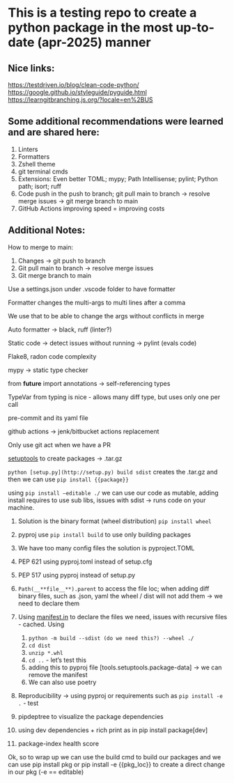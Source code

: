 # This is a testing repo to create a python package in the most up-to-date (apr-2025) manner

## Nice links:
https://testdriven.io/blog/clean-code-python/
https://google.github.io/styleguide/pyguide.html
https://learngitbranching.js.org/?locale=en%2BUS

## Some additional recommendations were learned and are shared here:
1. Linters
2. Formatters
3. Zshell theme
4. git terminal cmds
5. Extensions: Even better TOML; mypy; Path Intellisense; pylint; Python path; isort; ruff
6. Code push in the push to branch; git pull main to branch -> resolve merge issues  -> git merge branch to main
7. GitHub Actions improving speed = improving costs


## Additional Notes: 
How to merge to main:

1. Changes → git push to branch
2. Git pull main to branch → resolve merge issues
3. Git merge branch to main

Use a settings.json under .vscode folder to have formatter

Formatter changes the multi-args to multi lines after a comma

We use that to be able to change the args without conflicts in merge

Auto formatter → black, ruff (linter?)

Static code → detect issues without running → pylint (evals code)

Flake8, radon code complexity 

mypy → static type checker

from __future__ import annotations → self-referencing types

TypeVar from typing is nice - allows many diff type, but uses only one per call

pre-commit and its yaml file

github actions → jenk/bitbucket actions replacement

Only use git act when we have a PR

[setuptools](https://setuptools.pypa.io/en/latest/) to create packages → .tar.gz

`python [setup.py](http://setup.py) build sdist`  creates the .tar.gz and then we can use `pip install {{package}}`

using `pip install —editable ./` we can use our code as mutable, adding install requires to use sub libs, issues with sdist → runs code on your machine.

1. Solution is the binary format (wheel distribution) `pip install wheel` 
2. pyproj use `pip install build` to use only building packages
3. We have too many config files the solution is pyproject.TOML
4. PEP 621 using pyproj.toml instead of setup.cfg
5. PEP 517 using pyproj instead of setup.py
6. `Path(__**file__**).parent` to access the file loc; when adding diff binary files, such as .json, yaml the wheel / dist will not add them → we need to declare them
7. Using [manifest.in](http://manifest.in) to declare the files we need, issues with recursive files - cached. Using 
    1. `python -m build --sdist (do we need this?) --wheel ./`  
    2. `cd dist` 
    3. `unzip *.whl` 
    4. `cd ..`  - let’s test this
    5. adding this to pyproj file [tools.setuptools.package-data] → we can remove the manifest 
    6. We can also use poetry
8. Reproducibility → using pyproj or requirements such as `pip install -e .` - test
9. pipdeptree to visualize the package dependencies 

106. using dev dependencies + rich print as in pip install package[dev]

107. package-index health score

Ok, so to wrap up we can use the build cmd to build our packages and we can use pip install pkg or pip install -e {{pkg_loc}} to create a direct change in our pkg (-e == editable)